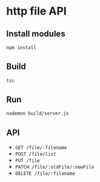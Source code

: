 # http file API

## Install modules

```bash
npm install
```

## Build

```bash
tsc
```

## Run

```bash
nodemon build/server.js
```

## API

* `GET /file/:filename`
* `POST /file/list`
* `PUT /file`
* `PATCH /file/:oldFile/:newFile`
* `DELETE /file/:filename`
